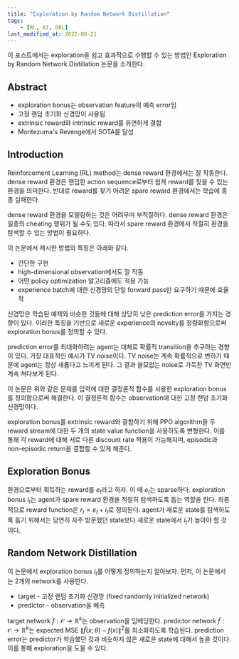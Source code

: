 ```yaml
---
title: "Exploration by Random Network Distillation"
tags:
    - [RL, AI, DRL]
last_modified_at: 2022-09-21
---
```


이 포스트에서는 exploration을 쉽고 효과적으로 수행할 수 있는 방법인 Exploration by Random Network Distillation 논문을 소개한다.

## Abstract

* exploration bonus는 observation feature의 예측 error임
* 고정 랜덤 초기화 신경망이 사용됨
* extrinsic reward와 intrinsic reward를 유연하게 결합
* Montezuma's Revenge에서 SOTA를 달성

## Introduction

Reinforcement Learning (RL) method는 dense reward 환경에서는 잘 작동한다. dense reward 환경은 랜덤한 action sequence로부터 쉽게 reward를 찾을 수 있는 환경을 의미한다. 반대로 reward를 찾기 어려운 spare reward 환경에서는 학습에 종종 실패한다.

dense reward 환경을 모델링하는 것은 어려우며 부적절하다. dense reward 환경은 일종의 cheating 행위가 될 수도 있다. 따라서 spare reward 환경에서 적절히 환경을 탐색할 수 있는 방법이 필요하다.

이 논문에서 제시한 방법의 특징은 아래와 같다.

* 간단한 구현
* high-dimensional observation에서도 잘 작동
* 어떤 policy optimization 알고리즘에도 적용 가능
* experience batch에 대한 신경망의 단일 forward pass만 요구하기 때문에 효율적

신경망은 학습된 예제와 비슷한 것들에 대해 상당히 낮은 prediction error를 가지는 경향이 있다. 이러한 특징을 기반으로 새로운 experience의 novelty를 정량화함으로써 exploration bonus를 정의할 수 있다.

prediction error를 최대화하려는 agent는 대체로 확률적 transition을 추구하는 경향이 있다. 가장 대표적인 예시가 TV noise이다. TV noise는 계속 확률적으로 변하기 때문에 agent는 항상 새롭다고 느끼게 된다. 그 결과 쓸모없는 noise로 가득찬 TV 화면만 계속 쳐다보게 된다.

이 논문은 위와 같은 문제를 입력에 대한 결정론적 함수를 사용한 exploration bonus를 정의함으로써 해결한다. 이 결정론적 함수는 observation에 대한 고정 랜덤 초기화 신경망이다.

exploration bonus를 extrinsic reward와 결합하기 위해 PPO algorithm을 두 reward stream에 대한 두 개의 state value function을 사용하도록 변형한다. 이를 통해 각 reward에 대해 서로 다른 discount rate 적용이 가능해지며, episodic과 non-episodic return을 결합할 수 있게 해준다.

## Exploration Bonus

환경으로부터 획득하는 reward를 $e_t$라고 하자. 이 때 $e_t$는 sparse하다. exploration bonus $i_t$는 agent가 spare reward 환경을 적절히 탐색하도록 돕는 역할을 한다. 최종적으로 reward function은 $r_t = e_t + i_t$로 정의된다. agent가 새로운 state를 탐색하도록 돕기 위해서는 당연히 자주 방문했던 state보다 새로운 state에서 $i_t$가 높아야 할 것이다.

## Random Network Distillation

이 논문에서 exploration bonus $i_t$를 어떻게 정의하는지 알아보자. 먼저, 이 논문에서는 2개의 network를 사용한다.

* target - 고정 랜덤 초기화 신경망 (fixed randomly initialized network)
* predictor - observation을 예측

target network $f : \mathcal{O} \rightarrow \mathbb{R}^k$는 observation을 임베딩한다. predictor network $\hat{f} : \mathcal{O} \rightarrow \mathbb{R}^k$는 expected MSE $\lVert \hat{f}(x;\theta) - f(x) \rVert^2$를 최소화하도록 학습된다. prediction error는 predictor가 학습했던 것과 비슷하지 않은 새로운 state에 대해서 높을 것이다. 이를 통해 exploration을 도울 수 있다.